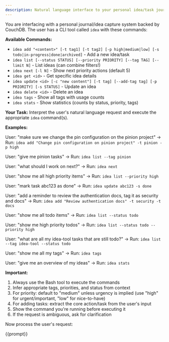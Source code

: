 ```yaml
---
description: Natural language interface to your personal idea/task journal system
---
```


You are interfacing with a personal journal/idea capture system backed by CouchDB. The user has a CLI tool called `idea` with these commands:

**Available Commands:**
- `idea add "<content>" [-t tag1] [-t tag2] [-p high|medium|low] [-s todo|in-progress|done|archived]` - Add a new idea/task
- `idea list [--status STATUS] [--priority PRIORITY] [--tag TAG] [--limit N]` - List ideas (can combine filters!)
- `idea next [-l N]` - Show next priority actions (default 5)
- `idea get <id>` - Get specific idea details
- `idea update <id> [-c "new content"] [-t tag] [--add-tag tag] [-p PRIORITY] [-s STATUS]` - Update an idea
- `idea delete <id>` - Delete an idea
- `idea tags` - Show all tags with usage counts
- `idea stats` - Show statistics (counts by status, priority, tags)

**Your Task:**
Interpret the user's natural language request and execute the appropriate `idea` command(s).

**Examples:**

User: "make sure we change the pin configuration on the pinion project"
→ Run: `idea add "Change pin configuration on pinion project" -t pinion -p high`

User: "give me pinion tasks"
→ Run: `idea list --tag pinion`

User: "what should I work on next?"
→ Run: `idea next`

User: "show me all high priority items"
→ Run: `idea list --priority high`

User: "mark task abc123 as done"
→ Run: `idea update abc123 -s done`

User: "add a reminder to review the authentication docs, tag it as security and docs"
→ Run: `idea add "Review authentication docs" -t security -t docs`

User: "show me all todo items"
→ Run: `idea list --status todo`

User: "show me high priority todos"
→ Run: `idea list --status todo --priority high`

User: "what are all my idea-tool tasks that are still todo?"
→ Run: `idea list --tag idea-tool --status todo`

User: "show me all my tags"
→ Run: `idea tags`

User: "give me an overview of my ideas"
→ Run: `idea stats`

**Important:**
1. Always use the Bash tool to execute the commands
2. Infer appropriate tags, priorities, and status from context
3. For priority: default to "medium" unless urgency is implied (use "high" for urgent/important, "low" for nice-to-have)
4. For adding tasks: extract the core action/task from the user's input
5. Show the command you're running before executing it
6. If the request is ambiguous, ask for clarification

Now process the user's request:

{{prompt}}
